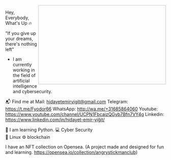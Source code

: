 <img ser="https://media.giphy.com/media/3oEjHECc1GftirnHZm/giphy.gif" align="right" width="400" height="250">

Hey, Everybody, What's Up :fire:

"If you give up your dreams, there's nothing left"

- I am currently working in the field of artificial intelligence and cybersecurity.

📬 Find me at
Mail: hidayetemiryigit@gmail.com
Telegram: https://t.me/Fyodor66
WhatsApp: http://wa.me/+31685864060
Youtube: https://www.youtube.com/channel/UCPN1FbcaizQGyb7Bfn7VY4g
Linkedin: https://www.linkedin.com/in/hidayet-emir-yiğit/




🤔 I am learning Python.
💻 Cyber Security                                                          
🐧 Linux
⚙️ blockchain


I have an NFT collection on Opensea. (A project made and designed for fun and learning. https://opensea.io/collection/angrystickmanclub)



